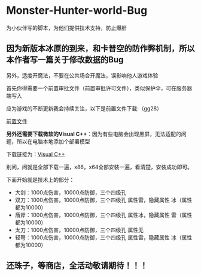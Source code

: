 # Monster-Hunter-world-Bug

为小伙伴写的脚本，为他们提供技术支持，防止爆肝

## 因为新版本冰原的到来，和卡普空的防作弊机制，所以本作者写一篇关于修改数据的Bug

另外，适度开魔法，不要在公共场合开魔法，误影响他人游戏体验

首先你得需要一个前置审批文件（前置审批许可文件），类似保护伞，可在服务器端写入

应为游戏的不断更新我会持续关注，以下是前置文件下载:（gg28）

[前置文件](https://pan.baidu.com/s/1hqZX2D1mCsGa0zmIxuAwZA )

**另外还需要下载微软的Visual C++**：因为有些电脑会出现黑屏，无法适配的问题，所以在电脑本地添加个部署模型

下载链接为：[Visual C++](https://support.microsoft.com/zh-cn/help/2977003/the-latest-supported-visual-c-downloads)

别问，问就是全部下载一遍，x86，x64全部安装一遍，看清楚，安装成功即可。

下面开始就是技术上的部分：

- 大剑：1000点伤害，10000点防御，三个四级孔
- 双刀：1000点伤害，10000点防御，三个四级孔 属性雷，隐藏属性 冰（属性都为10000）
- 盾斧：1000点伤害，10000点防御，三个四级孔 属性冰，隐藏属性 雷（属性都为10000）
- 太刀：1000点伤害，10000点防御，三个四级孔 属性无
- 轻弩：1000点伤害，10000点防御，三个四级孔 属性雷，隐藏属性 冰（属性都为10000）

## 还珠子，等商店，全活动敬请期待！！！
